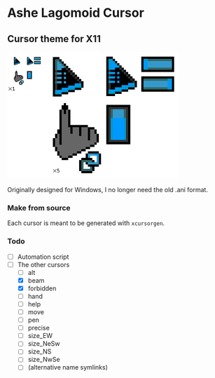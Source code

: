 # Ashe Lagomoid Cursor
## Cursor theme for X11

![static image of the cursors; default, background, link, watch](preview.png "Preview")

Originally designed for Windows, I no longer need the old .ani format.
### Make from source
Each cursor is meant to be generated with `xcursorgen`.
### Todo
- [ ] Automation script
- [ ] The other cursors
    - [ ] alt
    - [x] beam
    - [x] forbidden
    - [ ] hand
    - [ ] help
    - [ ] move
    - [ ] pen
    - [ ] precise
    - [ ] size_EW
    - [ ] size_NeSw
    - [ ] size_NS
    - [ ] size_NwSe
    - [ ] (alternative name symlinks)
